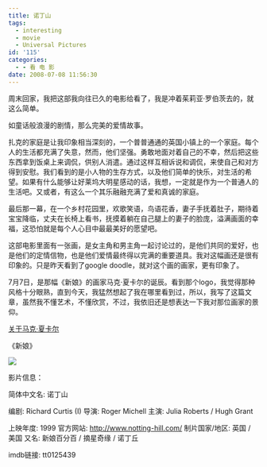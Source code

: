 ```yaml
---
title: 诺丁山
tags:
  - interesting
  - movie
  - Universal Pictures
id: '115'
categories:
  - - 看 电 影
date: 2008-07-08 11:56:30
---
```


周末回家，我把这部我向往已久的电影给看了，我是冲着茱莉亚·罗伯茨去的，就这么简单。

如童话般浪漫的剧情，那么完美的爱情故事。

扎克的家庭是让我印象相当深刻的，一个普普通通的英国小镇上的一个家庭。每个人的生活都充满了失意，然而，他们坚强。勇敢地面对着自己的不幸，然后把这些东西拿到饭桌上来调侃，供别人消遣。通过这样互相诉说和调侃，来使自己和对方得到安慰。我们看到的是小人物的生存方式，以及他们简单的快乐，对生活的希望。如果有什么能够让好莱坞大明星感动的话，我想，一定就是作为一个普通人的生活吧。又或者，有这么一个其乐融融充满了爱和真诚的家庭。
<!-- more -->
最后那一幕，在一个乡村花园里，欢歌笑语，鸟语花香，妻子手抚着肚子，期待着宝宝降临，丈夫在长椅上看书，抚摸着躺在自己腿上的妻子的脸庞，溢满画面的幸福，这恐怕就是每个人心目中最最美好的愿望吧。

这部电影里面有一张画，是女主角和男主角一起讨论过的，是他们共同的爱好，也是他们的定情信物，也是他们爱情最终得以完满的重要道具。我对这幅画还是很有印象的。只是昨天看到了google doodle，就对这个画的画家，更有印象了。

7月7日，是那幅《新娘》的画家马克·夏卡尔的诞辰。看到那个logo，我觉得那种风格十分眼熟，直到今天，我猛然想起了我在哪里看到过，所以，我写了这篇文章，虽然我不懂艺术，不懂欣赏，不过，我依旧还是想表达一下我对那位画家的景仰。

[关于马克·夏卡尔](http://it.liuhuafang.com/2008/07/%e8%b0%b7%e6%ad%8clogo%ef%bc%9a%e9%a9%ac%e5%85%8b%c2%b7%e5%a4%8f%e5%8d%a1%e5%b0%94/)

《新娘》

![](http://lh4.ggpht.com/TangChao.ZJU/SHLZRdKwppI/AAAAAAAAAdk/UCEk6W5vYOo/s800/La-Mariee-Posters.jpg)

影片信息：

简体中文名: 诺丁山

编剧: Richard Curtis (I)
导演: Roger Michell
主演: Julia Roberts / Hugh Grant

上映年度: 1999
官方网站: http://www.notting-hill.com/
制片国家/地区: 英国 /　美国
又名: 新娘百分百 / 摘星奇缘 / 诺丁丘

imdb链接: tt0125439